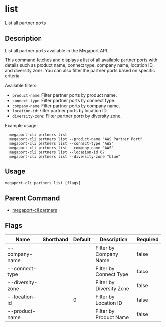 # list

List all partner ports

## Description

List all partner ports available in the Megaport API.

This command fetches and displays a list of all available partner ports with details such as
product name, connect type, company name, location ID, and diversity zone. You can also filter
the partner ports based on specific criteria.

Available filters:
- `product-name`: Filter partner ports by product name.
- `connect-type`: Filter partner ports by connect type.
- `company-name`: Filter partner ports by company name.
- `location-id`: Filter partner ports by location ID.
- `diversity-zone`: Filter partner ports by diversity zone.

Example usage:

```
  megaport-cli partners list
  megaport-cli partners list --product-name "AWS Partner Port"
  megaport-cli partners list --connect-type "AWS"
  megaport-cli partners list --company-name "AWS"
  megaport-cli partners list --location-id 67
  megaport-cli partners list --diversity-zone "blue"
```



## Usage

```
megaport-cli partners list [flags]
```



## Parent Command

* [megaport-cli partners](partners.md)




## Flags

| Name | Shorthand | Default | Description | Required |
|------|-----------|---------|-------------|----------|
| --company-name |  |  | Filter by Company Name | false |
| --connect-type |  |  | Filter by Connect Type | false |
| --diversity-zone |  |  | Filter by Diversity Zone | false |
| --location-id |  | 0 | Filter by Location ID | false |
| --product-name |  |  | Filter by Product Name | false |



